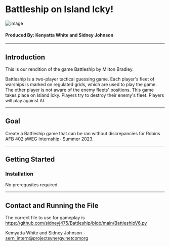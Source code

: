 # **Battleship on Island Icky!**
![image](https://github.com/sidneyj475/Battleship/assets/138689679/7ee11547-1191-457a-9777-dd2cd9a660e8)

#### Produced By: Kenyatta White and Sidney Johnson

*****
## Introduction


This is our rendition of the game Battleship by Milton Bradley.

Battleship is a two-player tactical guessing game. Each player's fleet of warships is marked on regulated grids, which are used to play the game. The other player is not aware of the enemy fleets' positions. This game takes place on Island Icky. Players try to destroy their enemy's fleet. Players will play against AI.

****
## Goal
Create a Battleship game that can be ran without discrepancies for Robins AFB 402 sWEG Internship- Summer 2023. 
******

## Getting Started

### Installation

No prerequsites required.
****
## Contact and Running the File

The correct file to use for gameplay is
https://github.com/sidneyj475/Battleship/blob/main/BattleshipV6.py 

Kemyatta White and Sidney Johnson - sern_intern@projectsynergy.netcomorg

